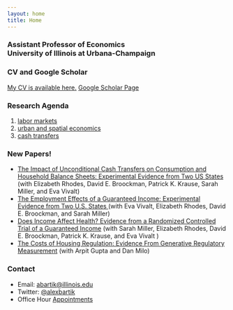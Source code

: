 ```yaml
---
layout: home
title: Home
---
```



### Assistant Professor of Economics <br> University of Illinois at Urbana-Champaign

### CV and Google Scholar
[My CV is available here.](cv/bartikcv.pdf)
[Google Scholar Page](https://scholar.google.com/citations?hl=en&user=aAKRF1YAAAAJ&view_op=list_works&gmla=AETOMgF8fjTpPiPKB2pENmF7zTwz7psoO7MHQvWS3AgbziIewa54uo-X3PAcogHNzcW9aipvohWL)

### Research Agenda
1.  [labor markets](papers.html#labor)
2.  [urban and spatial economics](papers.html#urban)
3.  [cash transfers](papers.html#cash)

### New Papers!
-  [The Impact of Unconditional Cash Transfers on Consumption and Household Balance Sheets: Experimental Evidence from Two US States](papers/ORUS_Consumption.pdf) (with Elizabeth Rhodes, David E. Broockman, Patrick K. Krause, Sarah Miller, and Eva Vivalt)
-  [The Employment Effects of a Guaranteed Income: Experimental Evidence from Two U.S. States ](papers/ORUS_Employment.pdf) (with Eva Vivalt, Elizabeth Rhodes, David E. Broockman, and Sarah Miller)
-  [Does Income Affect Health? Evidence from a Randomized Controlled Trial of a Guaranteed Income](papers/ORUS_Health.pdf) (with Sarah Miller, Elizabeth Rhodes, David E. Broockman, Patrick K. Krause, and Eva Vivalt )
-  [The Costs of Housing Regulation: Evidence From
Generative Regulatory Measurement](papers/ai_Zoning_NBER_Jul15.pdf) (with Arpit Gupta and Dan Milo)

### Contact
- Email: abartik@illinois.edu
- Twitter: [@alexbartik](https://twitter.com/alexbartik)
- Office Hour [Appointments](https://app.usemotion.com/meet/alex-bartik/bartik-office-hours)